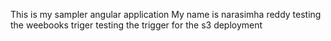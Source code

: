 This is my sampler angular application
My name is narasimha reddy
testing the weebooks triger
testing the trigger for the s3 deployment
